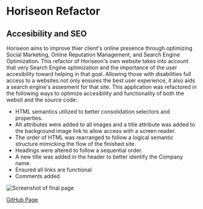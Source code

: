 # Horiseon Refactor

## Accesibility and SEO

Horiseon aims to improve thier client's online presence through optimizing Social Marketing, Online Reputation Management, and Search Engine Optimization.  This refactor of Horiseon's own website takes into account that very Search Engine optimization and the importance of the user accesibility toward helping in that goal.  Allowing those with disabilities full access to a websites not only ensures the best user experience, it also aids a search engine's assesment for that site.  This application was refactored in the following ways to optimize accesibility and functionality of both the websit and the source code:

* HTML semantics utilized to better consolidation selectors and properties.
* Alt attributes were added to all images and a title attribute was added to the background image link to allow access with a screen reader.
* The order of HTML was rearranged to follow a logical semantic structure mimicking the flow of the finished site. 
* Headings were altered to follow a sequential order.
* A new title was added in the header to better identify the Company name.
* Ensured all links are functional
* Comments added 

![Screenshot of final page](images/finished-site)


[GitHub Page](https://kellyjohnson364.github.io/horiseon-refactor/)